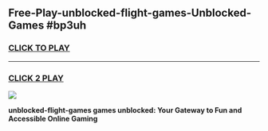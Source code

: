 
## Free-Play-unblocked-flight-games-Unblocked-Games #bp3uh
<h3>
<a href="https://news.freeplayer.one?title=unblocked-flight-games&ref=8M">CLICK TO PLAY</a></h3>
<hr>

<h3>
<a href="https://news.freeplayer.one?title=unblocked-flight-games&ref=8M">CLICK 2 PLAY</a>
  
</h3>

<a href="https://news.freeplayer.one?title=unblocked-flight-games&ref=8M"><img src="https://clearcache.store/games.png"></a>


**unblocked-flight-games games unblocked: Your Gateway to Fun and Accessible Online Gaming**
